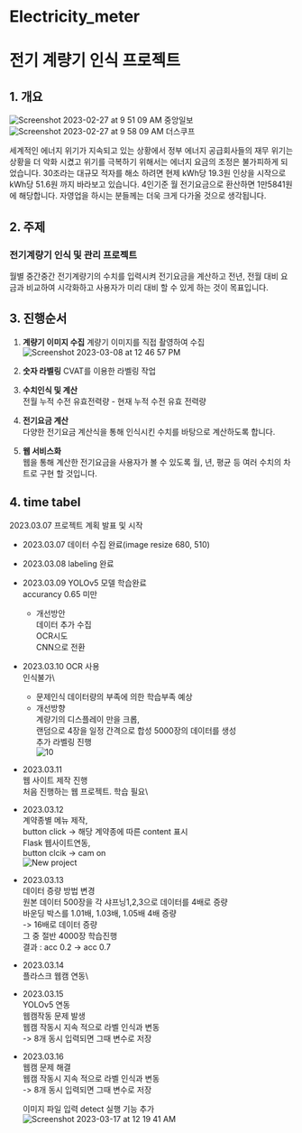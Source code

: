 # Electricity_meter
# 전기 계량기 인식 프로젝트

## 1. 개요
![Screenshot 2023-02-27 at 9 51 09 AM](https://user-images.githubusercontent.com/107936957/223613984-9705a61e-3c30-44b7-bfb9-b4efbccaa7bb.png)
중앙일보
![Screenshot 2023-02-27 at 9 58 09 AM](https://user-images.githubusercontent.com/107936957/223613995-a0558bab-d5b7-45c1-a54e-c8b4610b53df.png)
더스쿠프

세계적인 에너지 위기가 지속되고 있는 상황에서 정부 에너지 공급회사들의 재무 위기는 상황을 더 악화 시켰고 위기를 극복하기 위해서는 에너지 요금의 조정은 불가피하게 되었습니다.
30조라는 대규모 적자를 해소 하려면 현제 kWh당 19.3원 인상을 시작으로 kWh당 51.6원 까지 바라보고 있습니다. 4인기준 월 전기요금으로 환산하면 1만5841원에 해당합니다.
자영업을 하시는 분들께는 더욱 크게 다가올 것으로 생각됩니다.

## 2. 주제
### 전기계량기 인식 및 관리 프로젝트
월별 중간중간 전기계량기의 수치를 입력시켜 전기요금을 계산하고 전년, 전월 대비 요금과 비교하여 
시각화하고 사용자가 미리 대비 할 수 있게 하는 것이 목표입니다.

## 3. 진행순서
1. **계량기 이미지 수집**
    계량기 이미지를 직접 촬영하여 수집
    ![Screenshot 2023-03-08 at 12 46 57 PM](https://user-images.githubusercontent.com/107936957/223614623-a335806c-654d-4230-b18c-dfddfc4f7cf9.png)

2. **숫자 라벨링**
    CVAT를 이용한 라벨링 작업
    
3. **수치인식 및 계산**  
    전월 누적 수전 유효전력량 - 현재 누적 수전 유효 전력량
    
4. **전기요금 계산**    
    다양한 전기요금 계산식을 통해 인식시킨 수치를 바탕으로 계산하도록 합니다.
    
5. **웹 서비스화**\
    웹을 통해 계산한 전기요금을 사용자가 볼 수 있도록 월, 년, 평균 등 여러 수치의 차트로 구현 할 것입니다.
    
    
## 4. time tabel   
2023.03.07 프로젝트 계획 발표 및 시작

- 2023.03.07 데이터 수집 완료(image resize 680, 510)
- 2023.03.08 labeling 완료

- 2023.03.09 YOLOv5 모델 학습완료\
    accurancy 0.65 미만
    - 개선방안\
        데이터 추가 수집\
        OCR시도\
        CNN으로 전환
        
- 2023.03.10 OCR 사용\
    인식불가\
    - 문제인식
        데이터량의 부족에 의한 학습부족 예상
    - 개선방향\
        계량기의 디스플레이 만을 크롭,\
        랜덤으로 4장을 일정 간격으로 합성 5000장의 데이터를 생성\
        추가 라벨링 진행\
        ![10](https://user-images.githubusercontent.com/107936957/224549810-df8dedce-8add-4256-8a18-7c1cb9563f59.png)

- 2023.03.11\
    웹 사이트 제작 진행\
    처음 진행하는 웹 프로젝트. 학습 필요\
 
- 2023.03.12\
    계약종별 메뉴 제작,\
    button click -> 해당 계약종에 따른 content 표시\
    Flask 웹사이트연동,\
    button clcik -> cam on\
    ![New project](https://user-images.githubusercontent.com/107936957/224550603-d049271b-94cb-446a-ac05-67d4f4d6b3be.gif)
- 2023.03.13\
    데이터 증량 방법 변경\
        원본 데이터 500장을 각 샤프닝1,2,3으로 데이터를 4배로 증량\
        바운딩 박스를 1.01배, 1.03배, 1.05배 4배 증량\
        -> 16배로 데이터 증량\
        그 중 절반 4000장 학습진행\
        결과 : acc 0.2 -> acc 0.7
        
- 2023.03.14\
    플라스크 웹캠 연동\
    
- 2023.03.15\
    YOLOv5 연동\
    웹캠작동 문제 발생\
        웹캠 작동시 지속 적으로 라벨 인식과 변동\
        -> 8개 동시 입력되면 그때 변수로 저장
    
- 2023.03.16\
    웹캠 문제 해결\
        웹캠 작동시 지속 적으로 라벨 인식과 변동\
        -> 8개 동시 입력되면 그때 변수로 저장

    이미지 파일 입력 detect 실행 기능 추가\
![Screenshot 2023-03-17 at 12 19 41 AM](https://user-images.githubusercontent.com/107936957/225666417-2df755d3-de55-4566-8a86-2974fa01be36.png)

    
    
